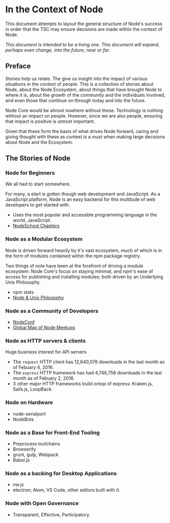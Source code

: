# In the Context of Node

This document attempts to layout the general structure of Node's success in order that the TSC may ensure decisions are made within the context of Node.

_This document is intended to be a living one. This document will expand, perhaps even change, into the future, near or far._


## Preface

Stories help us relate. The give us insight into the impact of various situations in the context of people. This is a collection of stories about Node, about the Node Ecosystem, about things that have brought Node to where it is, about the growth of the community and the individuals involved, and even those that continue on through today and into the future.

Node Core would be almost nowhere without these. Technology is nothing without an impact on people. However, since we are also people, ensuring that impact is positive is utmost important.

Given that these form the basis of what drives Node forward, caring and giving thought with these as context is a must when making large decisions about Node and the Ecosystem.


## The Stories of Node

### Node for Beginners

We all had to start somewhere.

For many, a start is gotten though web development and JavaScript. As a JavaScript platform, Node is an easy backend for this multitude of web developers to get started with.

* Uses the most popular and accessible programming language in the world, JavaScript.
* [NodeSchool Chapters](http://nodeschool.io/chapters.html)

### Node as a Modular Ecosystem

Node is driven forward heavily by it's vast ecosystem, much of which is in the form of modules contained within the npm package registry.

Two things of note have been at the forefront of driving a module ecosystem: Node Core's focus on staying minimal, and npm's ease of access for publishing and installing modules; both driven by an Underlying Unix Philosophy.

<npm stats>

* npm stats
* [Node & Unix Philosophy](http://blog.izs.me/post/48281998870/unix-philosophy-and-nodejs)

### Node as a Community of Developers


* [NodeConf](https://github.com/nodeconf)
* [Global Map of Node Meetups](https://nodejs.org/en/get-involved/events/)

### Node as HTTP servers & clients

Huge business interest for API servers

* The `request` HTTP client has 12,640,076 downloads in the last month as of Febuary 4, 2016.
* The `express` HTTP framework has had 4,746,758 downloads in the last month as of Febuary 2, 2016.
* 3 other major HTTP frameworks build ontop of express: Kraken.js, Sails.js, LoopBack.

### Node on Hardware

* node-serialport
* NodeBots

### Node as a Base for Front-End Tooling

* Preprocess toolchains
* Browserify
* grunt, gulp, Webpack
* Babel.js

### Node as a backing for Desktop Applications

* nw.js
* electron; Atom, VS Code, other editors built with it.

### Node with Open Governance

* Transparent, Effective, Participatory.
